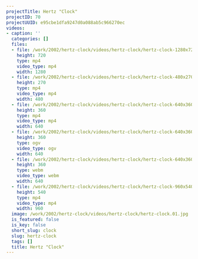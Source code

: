 ```yaml
---
projectTitle: Hertz "Clock"
projectID: 70
projectUUID: e95cbe1dfa9247d0a088ab5c966270ec
videos:
- caption: ''
  categories: []
  files:
  - file: /work/2002/hertz-clock/videos/hertz-clock/hertz-clock-1280x720.mp4
    height: 720
    type: mp4
    video_type: mp4
    width: 1280
  - file: /work/2002/hertz-clock/videos/hertz-clock/hertz-clock-480x270.mp4
    height: 270
    type: mp4
    video_type: mp4
    width: 480
  - file: /work/2002/hertz-clock/videos/hertz-clock/hertz-clock-640x360.mp4
    height: 360
    type: mp4
    video_type: mp4
    width: 640
  - file: /work/2002/hertz-clock/videos/hertz-clock/hertz-clock-640x360.ogv
    height: 360
    type: ogv
    video_type: ogv
    width: 640
  - file: /work/2002/hertz-clock/videos/hertz-clock/hertz-clock-640x360.webm
    height: 360
    type: webm
    video_type: webm
    width: 640
  - file: /work/2002/hertz-clock/videos/hertz-clock/hertz-clock-960x540.mp4
    height: 540
    type: mp4
    video_type: mp4
    width: 960
  image: /work/2002/hertz-clock/videos/hertz-clock/hertz-clock.01.jpg
  is_featured: false
  is_key: false
  short_slug: clock
  slug: hertz-clock
  tags: []
  title: Hertz "Clock"
---
```

